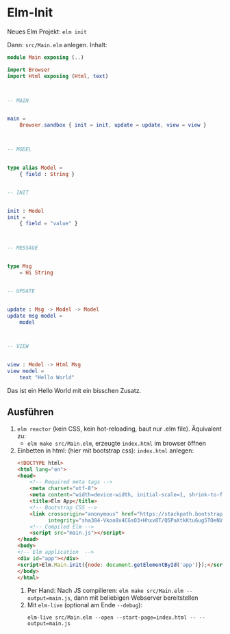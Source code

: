 # Elm-Init

Neues Elm Projekt:
``elm init``

Dann: `src/Main.elm` anlegen. Inhalt:
```elm
module Main exposing (..)

import Browser
import Html exposing (Html, text)



-- MAIN


main =
    Browser.sandbox { init = init, update = update, view = view }



-- MODEL


type alias Model =
    { field : String }


-- INIT


init : Model
init =
    { field = "value" }



-- MESSAGE


type Msg
    = Hi String


-- UPDATE


update : Msg -> Model -> Model
update msg model =
    model



-- VIEW


view : Model -> Html Msg
view model =
    text "Hello World"

```
Das ist ein Hello World mit ein bisschen Zusatz.

## Ausführen
1. `elm reactor` (kein CSS, kein hot-reloading, baut nur .elm file). Äquivalent zu:
   - `elm make src/Main.elm`, erzeugte `index.html` im browser öffnen
2. Einbetten in html: (hier mit bootstrap css): `index.html` anlegen:
    ```html
    <!DOCTYPE html>
    <html lang="en">
    <head>
        <!-- Required meta tags -->
        <meta charset="utf-8">
        <meta content="width=device-width, initial-scale=1, shrink-to-fit=no" name="viewport">
        <title>Elm App</title>
        <!-- Bootstrap CSS -->
        <link crossorigin="anonymous" href="https://stackpath.bootstrapcdn.com/bootstrap/4.4.1/css/bootstrap.min.css"
              integrity="sha384-Vkoo8x4CGsO3+Hhxv8T/Q5PaXtkKtu6ug5TOeNV6gBiFeWPGFN9MuhOf23Q9Ifjh" rel="stylesheet">
        <!-- Compiled Elm -->
        <script src="main.js"></script>
    </head>
    <body>
    <!-- Elm application  -->
    <div id="app"></div>
    <script>Elm.Main.init({node: document.getElementById('app')});</script>
    </body>
    </html>
    ```
   1. Per Hand: Nach JS compilieren: `elm make src/Main.elm --output=main.js`, dann mit beliebigen Webserver bereitstellen
   2. Mit `elm-live` (optional am Ende `--debug`):
      ```
      elm-live src/Main.elm --open --start-page=index.html -- --output=main.js
      ```